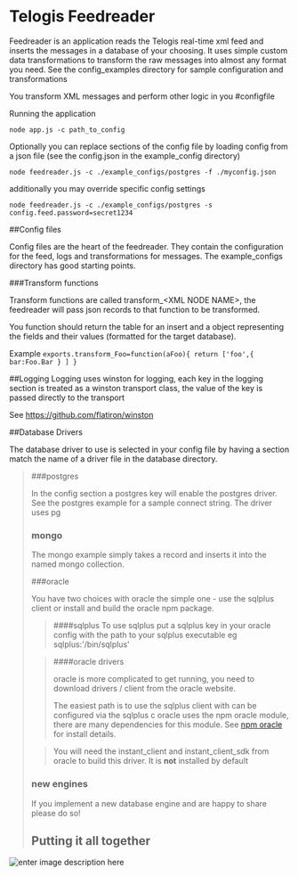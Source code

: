 # Telogis Feedreader

Feedreader is an application reads the Telogis real-time xml feed and inserts the messages in a database of your choosing. It  uses simple custom data transformations to transform the raw messages into almost any format you need. See the config_examples directory for sample configuration and transformations

You transform XML messages and perform other logic in you #configfile

Running the application

	node app.js -c path_to_config

Optionally you can replace sections of the config file by loading config from a json file (see the config.json in the example_config directory)

	node feedreader.js -c ./example_configs/postgres -f ./myconfig.json

additionally you may override specific config settings

	node feedreader.js -c ./example_configs/postgres -s config.feed.password=secret1234

##Config files

Config files are the heart of the feedreader.  They contain the configuration for the feed,  logs and transformations for messages. The example_configs directory has good starting points.

###Transform functions

Transform functions are called transform_&lt;XML NODE NAME&gt;, the feedreader will pass json records to that function to be transformed.

You function should return the table for an insert and a object representing the fields and their values (formatted for the target database).

Example
<code>exports.transform_Foo=function(aFoo){
			return ['foo',{ bar:Foo.Bar } ]
	}
</code>

##Logging
Logging uses winston for logging, each key in the logging section is treated as a winston transport class, the value of the key is passed directly to the transport

See https://github.com/flatiron/winston

##Database Drivers

The database driver to use is selected in your config file by having a section match the name of a driver file in the database directory.

> ###postgres
>
> In the config section a postgres key will enable the postgres driver.
> See the postgres example for a sample connect string.  The driver uses
> pg
>
> ### mongo
>
> The mongo example simply takes a record and inserts it into the named
> mongo collection.
>
> ###oracle
>
> You have two choices with oracle the simple one - use the sqlplus client or install and build the oracle npm package.
>> ####sqlplus
>>To use sqlplus put a sqlplus key in your oracle config with the path to your sqlplus executable eg sqlplus:'/bin/sqlplus'
>
>> ####oracle drivers
>>
>> oracle is more complicated to get running, you need to download drivers / client from the oracle website.
>>
>> The easiest path is to use the sqlplus client with can be configured via the sqlplus c
>> oracle uses the npm oracle module, there are many dependencies for this module.
>> See [npm oracle](https://www.npmjs.com/package/oracle) for install
>> details.
>
>> You will need the instant_client and instant_client_sdk from oracle to build this driver.  It is **not** installed by default
>
> ### new engines
>
> If you implement a new database engine and are happy to share please do so!
>
> ## Putting it all together
![enter image description here](https://www.lucidchart.com/publicSegments/view/54aff4e5-81cc-45f4-850d-31dc0a00851b/image.png)

